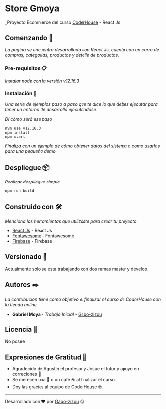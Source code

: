 # Store Gmoya

_Proyecto Ecommerce del curso [CoderHouse](https://www.coderhouse.cl/online/reactjs) - React Js

## Comenzando 🚀

_La pagina se encuentra desarrollada con React Js, cuenta con un carro de compras, categorias, productos y detalle de productos._


### Pre-requisitos 📋

_Instalar node con la versión v12.16.3_


### Instalación 🔧

_Una serie de ejemplos paso a paso que te dice lo que debes ejecutar para tener un entorno de desarrollo ejecutandose_

_Dí cómo será ese paso_

```
nvm use v12.16.3
npm install
npm start
```

_Finaliza con un ejemplo de cómo obtener datos del sistema o como usarlos para una pequeña demo_

## Despliegue 📦

_Realizar despliegue simple_

```
npm run build
```

## Construido con 🛠️

_Menciona las herramientas que utilizaste para crear tu proyecto_

* [React Js](https://es.reactjs.org/) - React Js
* [Fontawesome](https://fontawesome.com/v5.15/icons?d=gallery&p=2/) - Fontawesome
* [Firebase](https://firebase.google.com/?hl=es/) - Firebase

## Versionado 📌

Actualmente solo se esta trabajando con dos ramas master y develop.

## Autores ✒️

_La contribución tiene como objetivo el finalizar el curso de CoderHouse con la tienda online_

* **Gabriel Moya** - *Trabajo Inicial* - [Gabo-zizou](https://github.com/Gabo-zizou)

## Licencia 📄

No posee

## Expresiones de Gratitud 🎁

* Agradecido de Agustin el profesor y Josúe el tutor y apoyo en correciones 📢
* Se merecen una 🍺 o un café ☕ al finalizar el curso. 
* Doy las gracias al equipo de CoderHouse 🤓.


---
Desarrollado con ❤️ por [Gabo-zizou](https://github.com/Gabo-zizou) 😊